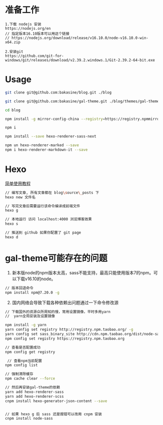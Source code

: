 # 准备工作

```
1.下载 nodejs 安装
https://nodejs.org/en
// 指定版本16.10版本可以用这个链接
// https://nodejs.org/download/release/v16.10.0/node-v16.10.0-win-x64.zip

2.安装git
https://github.com/git-for-windows/git/releases/download/v2.39.2.windows.1/Git-2.39.2-64-bit.exe
```

# Usage

``` bash
git clone git@github.com:bakasine/blog.git ./blog

git clone git@github.com:bakasine/gal-theme.git ./blog/themes/gal-theme

cd blog

npm install -g mirror-config-china --registry=https://registry.npmmirror.com

npm i

npm install --save hexo-renderer-sass-next

npm un hexo-renderer-marked --save
npm i hexo-renderer-markdown-it --save

```

# Hexo

[简单使用教程](https://bakasine.github.io/2018/05/26/hello-world/)

``` bash
// 编写文章, 所有文章都在 blog\source\_posts 下
hexo new 文件名

// 写完文章后需要运行该命令编译成前端文件
hexo g

// 本地运行 访问 localhost:4000 浏览博客效果
hexo s

// 推送到 github 如果你配置了 git page 
hexo d
````

# gal-theme可能存在的问题

1. 新本版node的npm版本太高，sass不能支持，最高只能使用版本7的npm。可以下载v16.10的node。

``` bash
// 版本回退命令 
npm install npm@7.20.0 -g
```
	
2. 国内网络会导致下载各种依赖出问题通过一下命令修改源

``` bash
// 下载国外的资源众所周知的慢，常用设置镜像，平时多用yarn
//  yarn全局安装及设置镜像

npm install -g yarn
yarn config set registry http://registry.npm.taobao.org/ -g
yarn config set sass_binary_site http://cdn.npm.taobao.org/dist/node-sass -g
npm config set registry https://registry.npm.taobao.org

// 查看是否配置成功
npm config get registry 

 // 查看npm当前配置
npm config list

// 强制清除缓存
npm cache clear --force 

// 然后再安装gal-theme的依赖
yarn add hexo-renderer-sass
yarn add hexo-renderer-scss
cnpm install hexo-generator-json-content --save


// 如果 hexo g 后 sass 还是报错可以改用 cnpm 安装
cnpm install node-sass

```
